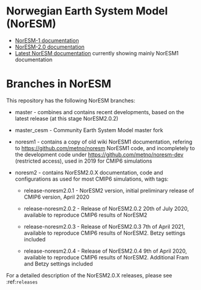 # Norwegian Earth System Model (NorESM)


- [NorESM-1 documentation](https://noresm-docs.readthedocs.io/en/noresm1)
- [NorESM-2.0 documentation](https://noresm-docs.readthedocs.io/en/noresm2/)
- [Latest NorESM documentation](https://noresm-docs.readthedocs.io/en/latest) currently showing mainly NorESM1 documentation

# Branches in NorESM

This repository has the following NorESM branches:

* master - combines and contains recent developments, based on the latest release (at this stage NorESM2.0.2)

* master_cesm - Community Earth System Model master fork

* noresm1 - contains a copy of old wiki NorESM1 documentation, refering to https://github.com/metno/noresm NorESM1 code, and incompletely to the development code under https://github.com/metno/noresm-dev (restricted access), used in 2019 for CMIP6 simulations

* noresm2 - contains NorESM2.0.X documentation, code and configurations as used for most CMIP6 simulations, with tags:

  - release-noresm2.0.1 - NorESM2 version, initial preliminary release of CMIP6 version, April  2020

  - release-noresm2.0.2 - Release of NorESM2.0.2 20th of July 2020, available to reproduce CMIP6 results of NorESM2
  
  - release-noresm2.0.3 - Release of NorESM2.0.3 7th of April 2021, available to reproduce CMIP6 results of NorESM2. Betzy settings included
  
  - release-noresm2.0.4 - Release of NorESM2.0.4 9th of April 2020, available to reproduce CMIP6 results of NorESM2. Additional Fram and Betzy settings included

For a detailed description of the NorESM2.0.X releases, please see :ref:`releases`
